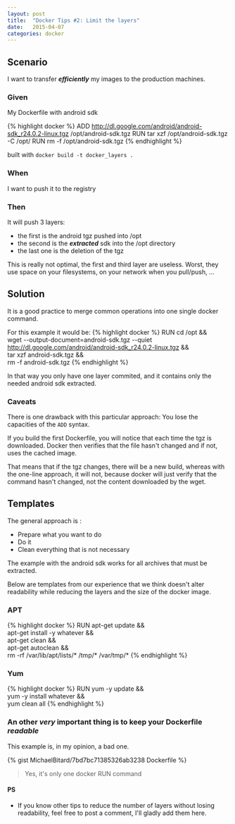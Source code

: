 ```yaml
---
layout: post
title:  "Docker Tips #2: Limit the layers"
date:   2015-04-07
categories: docker
---
```


## Scenario

I want to transfer ***efficiently*** my images to the production machines.

### Given
My Dockerfile with android sdk

{% highlight docker %}
ADD http://dl.google.com/android/android-sdk_r24.0.2-linux.tgz /opt/android-sdk.tgz
RUN tar xzf /opt/android-sdk.tgz -C /opt/
RUN rm -f /opt/android-sdk.tgz
{% endhighlight %}

built with ```docker build -t docker_layers .```

### When
I want to push it to the registry

### Then

It will push 3 layers: 

* the first is the android tgz pushed into /opt
* the second is the ***extracted*** sdk into the /opt directory
* the last one is the deletion of the tgz

This is really not optimal, the first and third layer are useless. Worst, they use space on your filesystems, on your network when you pull/push, ...

## Solution

It is a good practice to merge common operations into one single docker command.

For this example it would be:
{% highlight docker %}
RUN cd /opt && \
    wget --output-document=android-sdk.tgz --quiet http://dl.google.com/android/android-sdk_r24.0.2-linux.tgz && \
    tar xzf android-sdk.tgz && \
    rm -f android-sdk.tgz
{% endhighlight %}

In that way you only have one layer commited, and it contains only the needed android sdk extracted.

### Caveats

There is one drawback with this particular approach: You lose the capacities of the ```ADD``` syntax.

If you build the first Dockerfile, you will notice that each time the tgz is downloaded. Docker then verifies that the file hasn't changed and if not, uses the cached image.

That means that if the tgz changes, there will be a new build, whereas with the one-line approach, it will not, because docker will just verify that the command hasn't changed, not the content downloaded by the wget.


## Templates

The general approach is : 

* Prepare what you want to do
* Do it
* Clean everything that is not necessary


The example with the android sdk works for all archives that must be extracted.

Below are templates from our experience that we think doesn't alter readability while reducing the layers and the size of the docker image.

### APT 
{% highlight docker %}
RUN apt-get update &&  \
    apt-get install -y whatever && \
    apt-get clean && \
    apt-get autoclean && \
    rm -rf /var/lib/apt/lists/* /tmp/* /var/tmp/*
{% endhighlight %}


### Yum
{% highlight docker %}
RUN yum -y update && \
    yum -y install whatever && \
    yum clean all
{% endhighlight %}

### An other ***very*** important thing is to keep your Dockerfile ***readable***

This example is, in my opinion, a bad one.

{% gist MichaelBitard/7bd7bc71385326ab3238 Dockerfile %}

> Yes, it's only one docker RUN command	


#### PS

* If you know other tips to reduce the number of layers without losing readability, feel free to post a comment, I'll gladly add them here.
